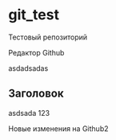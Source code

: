# git_test
Тестовый репозиторий

Редактор Github

asdadsadas


## Заголовок
asdsada
123

Новые изменения на Github2
